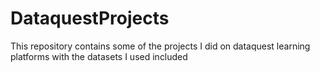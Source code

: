 # DataquestProjects
This repository contains some of the projects I did on dataquest learning platforms with the datasets I used included

